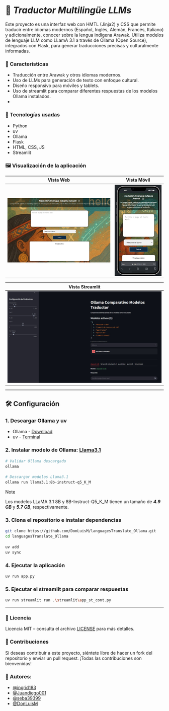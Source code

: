 # :brain: _Traductor Multilingüe LLMs_
Este proyecto es una interfaz web con HMTL (Jinja2) y CSS que permite traducir entre idiomas modernos (Español, Inglés, Alemán, Francés, Italiano) y adicionalmente, conocer sobre la lengua indígena Arawak.
Utiliza modelos de lenguaje LLM como LLamA 3.1 a través de Ollama (Open Source), integrados con Flask, para generar traducciones precisas y culturalmente informadas.

### :dart: Características
- Traducción entre Arawak y otros idiomas modernos.
- Uso de LLMs para generación de texto con enfoque cultural.
- Diseño responsivo para móviles y tablets.
- Uso de streamlit para comparar diferentes respuestas de los modelos Ollama instalados.
- <!-- Agregar más -->
  
### :rocket: Tecnologías usadas
- Python
- uv
- Ollama
- Flask
- HTML, CSS, JS
- Streamlit

### :framed_picture: Visualización de la aplicación

| Vista Web | Vista Móvil |
|-----------|-------------|
| ![webapp](./static/assets/appFront.jpg) | ![mobile](./static/assets/appMobile.jpg) |

| Vista Streamlit |
|------------------|
| ![st](./static/assets/appStreamlit.jpg) |
 
---
## :hammer_and_wrench: Configuración

### 1. Descargar Ollama y uv
- Ollama - [Download](https://ollama.com/)
- uv - [Terminal](https://docs.astral.sh/uv/#__tabbed_1_1)

### 2. Instalar modelo de Ollama: [Llama3.1](https://ollama.com/library/llama3.1)
```bash
# Validar Ollama descargado
ollama

# Descargar modelos Llama3.1
ollama run llama3.1:8b-instruct-q5_K_M
```
> [!NOTE]
> Los modelos LLaMA 3.1 8B y 8B-Instruct-Q5_K_M tienen un tamaño de **_4.9 GB_** y **_5.7 GB_**, respectivamente.

### 3. Clona el repositorio e instalar dependencias
```bash
git clone https://github.com/DonLuisM/languagesTranslate_Ollama.git
cd languagesTranslate_Ollama

uv add
uv sync
```

### 4. Ejecutar la aplicación
```bash
uv run app.py
```

### 5. Ejecutar el streamlit para comparar respuestas
```bash
uv run streamlit run .\streamlit\app_st_cont.py   
```
---

### :scroll: Licencia
Licencia MIT – consulta el archivo [LICENSE](./LICENSE) para más detalles.

### :handshake: Contribuciones
Si deseas contribuir a este proyecto, siéntete libre de hacer un fork del repositorio y enviar un pull request. ¡Todas las contribuciones son bienvenidas!

### :busts_in_silhouette: Autores:
- [@ingrid183](https://github.com/ingrid183)
- [@Juandiego001](https://github.com/Juandiego001)
- [@seba39399](https://github.com/seba39399)
- [@DonLuisM](https://github.com/DonLuisM)
